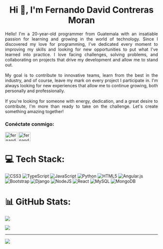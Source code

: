 <h1 align="center">Hi 👋, I'm Fernando David Contreras Moran</h1>
<p align='justify'>
Hello! I'm a 20-year-old programmer from Guatemala with an insatiable passion for learning and growing in the world of technology. Since I discovered my love for programming, I've dedicated every moment to improving my skills and looking for new opportunities to put what I've learned into practice. I love facing challenges, solving problems, and collaborating on projects that drive my development and allow me to stand out. <br><br>My goal is to contribute to innovative teams, learn from the best in the industry, and of course, leave my mark on every project I participate in. I'm always looking for new experiences that allow me to continue growing, both personally and professionally. <br><br>If you're looking for someone with energy, dedication, and a great desire to contribute, I'm more than ready to take on the challenge. Let's create something amazing together!
</p>
<h3 align="left">Conéctate conmigo:</h3>
<p align="left">
<a href="https://dev.to/fernandodev89" target="blank"><img align="center" src="https://raw.githubusercontent.com/rahuldkjain/github-profile-readme-generator/master/src/images/icons/Social/devto.svg" alt="fernandodev89" height="30" width="40" /></a>
<a href="https://linkedin.com/in/fernando-david-contreras-moran" target="blank"><img align="center" src="https://raw.githubusercontent.com/rahuldkjain/github-profile-readme-generator/master/src/images/icons/Social/linked-in-alt.svg" alt="fernando-david-contreras-moran" height="30" width="40" /></a> </p>



# 💻 Tech Stack:
![CSS3](https://img.shields.io/badge/css3-%231572B6.svg?style=for-the-badge&logo=css3&logoColor=white) ![TypeScript](https://img.shields.io/badge/typescript-%23007ACC.svg?style=for-the-badge&logo=typescript&logoColor=white) ![JavaScript](https://img.shields.io/badge/javascript-%23323330.svg?style=for-the-badge&logo=javascript&logoColor=%23F7DF1E) ![Python](https://img.shields.io/badge/python-3670A0?style=for-the-badge&logo=python&logoColor=ffdd54) ![HTML5](https://img.shields.io/badge/html5-%23E34F26.svg?style=for-the-badge&logo=html5&logoColor=white) ![Angular.js](https://img.shields.io/badge/angular.js-%23E23237.svg?style=for-the-badge&logo=angularjs&logoColor=white) ![Bootstrap](https://img.shields.io/badge/bootstrap-%238511FA.svg?style=for-the-badge&logo=bootstrap&logoColor=white) ![Django](https://img.shields.io/badge/django-%23092E20.svg?style=for-the-badge&logo=django&logoColor=white) ![NodeJS](https://img.shields.io/badge/node.js-6DA55F?style=for-the-badge&logo=node.js&logoColor=white) ![React](https://img.shields.io/badge/react-%2320232a.svg?style=for-the-badge&logo=react&logoColor=%2361DAFB) ![MySQL](https://img.shields.io/badge/mysql-4479A1.svg?style=for-the-badge&logo=mysql&logoColor=white) ![MongoDB](https://img.shields.io/badge/MongoDB-%234ea94b.svg?style=for-the-badge&logo=mongodb&logoColor=white)

# 📊 GitHub Stats:

![](https://github-readme-stats.vercel.app/api/top-langs/?username=fernandodev89&theme=github_dark_dimmed&hide_border=false&include_all_commits=true&count_private=true&layout=compact)

![](https://github-readme-stats.vercel.app/api?username=fernandodev89&theme=github_dark_dimmed&hide_border=false&include_all_commits=true&count_private=true)<br/>

<!-- Proudly created with GPRM ( https://gprm.itsvg.in ) -->

---
[![](https://visitcount.itsvg.in/api?id=fernandodev89&icon=0&color=0)](https://visitcount.itsvg.in)

<!-- Proudly created with GPRM ( https://gprm.itsvg.in ) -->